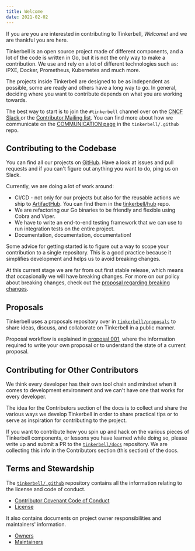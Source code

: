 ```yaml
---
title: Welcome
date: 2021-02-02
---
```


If you are you are interested in contributing to Tinkerbell, _Welcome!_ and we are thankful you are here.

Tinkerbell is an open source project made of different components, and a lot of the code is written in Go, but it is not the only way to make a contribution. We use and rely on a lot of different technologies such as: iPXE, Docker, Prometheus, Kubernetes and much more.

The projects inside Tinkerbell are designed to be as independent as possible, some are ready and others have a long way to go. In general, deciding where you want to contribute depends on what you are working towards.

The best way to start is to join the `#tinkerbell` channel over on the [CNCF Slack ](https://slack.cncf.org/) or the [Contributor Mailing list](https://github.com/tinkerbell/.github/blob/main/COMMUNICATION.md#contributors-mailing-list). You can find more about how we communicate on the [COMMUNICATION page](https://github.com/tinkerbell/.github/blob/master/COMMUNICATION.md) in the `tinkerbell/.github` repo.

## Contributing to the Codebase

You can find all our projects on [GitHub](https://github.com/tinkerbell). Have a look at issues and pull requests and if you can't figure out anything you want to do, ping us on Slack.

Currently, we are doing a lot of work around:

- CI/CD - not only for our projects but also for the reusable actions we ship to [ArtifactHub](https://artifacthub.io/packages/search?page=1&org=tinkerbell-community). You can find them in the [tinkerbell/hub](https://github.com/tinkerbell/hub) repo.
- We are refactoring our Go binaries to be friendly and flexible using Cobra and Viper.
- We have to write an end-to-end testing framework that we can use to run integration tests on the entire project.
- Documentation, documentation, documentation!

Some advice for getting started is to figure out a way to scope your contribution to a single repository. This is a good practice because it simplifies development and helps us to avoid breaking changes.

At this current stage we are far from out first stable release, which means that occasionally we will have breaking changes. For more on our policy about breaking changes, check out the [proposal regarding breaking changes](https://github.com/tinkerbell/proposals/blob/main/proposals/0011/README.md).

## Proposals

Tinkerbell uses a proposals repository over in [`tinkerbell/proposals`](https://github.com/tinkerbell/proposals) to share ideas, discuss, and collaborate on Tinkerbell in a public manner.

Proposal workflow is explained in [proposal 001](https://github.com/tinkerbell/proposals/tree/main/proposals/0001), where the information required to write your own proposal or to understand the state of a current proposal.

## Contributing for Other Contributors

We think every developer has their own tool chain and mindset when it comes to development environment and we can't have one that works for every developer.

The idea for the Contributors section of the docs is to collect and share the various ways we develop Tinkerbell in order to share practical tips or to serve as inspiration for contributing to the project.

If you want to contribute how you spin up and hack on the various pieces of Tinkerbell components, or lessons you have learned while doing so, please write up and submit a PR to the [`tinkerbell/docs`](https://github.com/tinkerbell/tinkerbell-docs) repository. We are collecting this info in the Contributors section (this section) of the docs.

## Terms and Stewardship

The [`tinkerbell/.github`](https://github.com/tinkerbell/.github) repository contains all the information relating to the license and code of conduct.

- [Contributor Covenant Code of Conduct](https://github.com/tinkerbell/.github/blob/main/CODE_OF_CONDUCT.md)
- [License](https://github.com/tinkerbell/.github/blob/main/LICENSE)

It also contains documents on project owner responsibilities and maintainers' information.

- [Owners](https://github.com/tinkerbell/.github/blob/main/OWNERS.md)
- [Maintainers](https://github.com/tinkerbell/.github/blob/main/MAINTAINERS.md)
